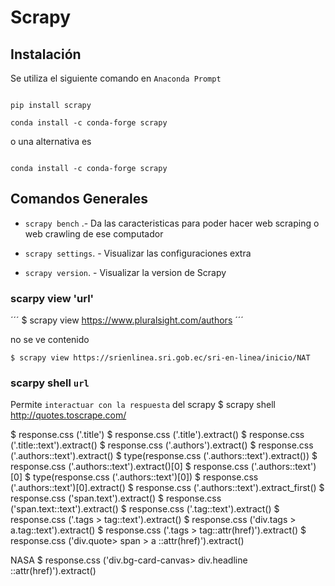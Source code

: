 # Scrapy 

## Instalación 

Se utiliza el siguiente comando en `Anaconda Prompt` 

``` 

pip install scrapy 

conda install -c conda-forge scrapy  

``` 

o una alternativa es 

``` 

conda install -c conda-forge scrapy  

``` 

## Comandos Generales 

* `scrapy bench` .- Da las caracteristicas para poder hacer web scraping o web crawling de ese computador 

* `scrapy settings`. - Visualizar las configuraciones extra 

* `scrapy version`. - Visualizar la version de Scrapy 

### scarpy view 'url'
´´´
$ scrapy view https://www.pluralsight.com/authors
´´´

no se ve contenido
```
$ scrapy view https://srienlinea.sri.gob.ec/sri-en-linea/inicio/NAT
```

### scarpy shell `url`


Permite `interactuar con la respuesta` del scrapy
$ scrapy shell http://quotes.toscrape.com/

$ response.css ('.title')
$ response.css ('.title').extract()
$ response.css ('.title::text').extract()
$ response.css ('.authors').extract()
$ response.css ('.authors::text').extract()
$ type(response.css ('.authors::text').extract())
$ response.css ('.authors::text').extract()[0]
$ response.css ('.authors::text')[0]
$ type(response.css ('.authors::text')[0])
$ response.css ('.authors::text')[0].extract()
$ response.css ('.authors::text').extract_first()
$ response.css ('span.text').extract()
$ response.css ('span.text::text').extract()
$ response.css ('.tag::text').extract()
$ response.css ('.tags > tag::text').extract()
$ response.css ('div.tags > a.tag::text').extract()
$ response.css ('.tags > tag::attr(href)').extract()
$ response.css ('div.quote> span > a ::attr(href)').extract()

NASA
$ response.css ('div.bg-card-canvas> div.headline ::attr(href)').extract()

